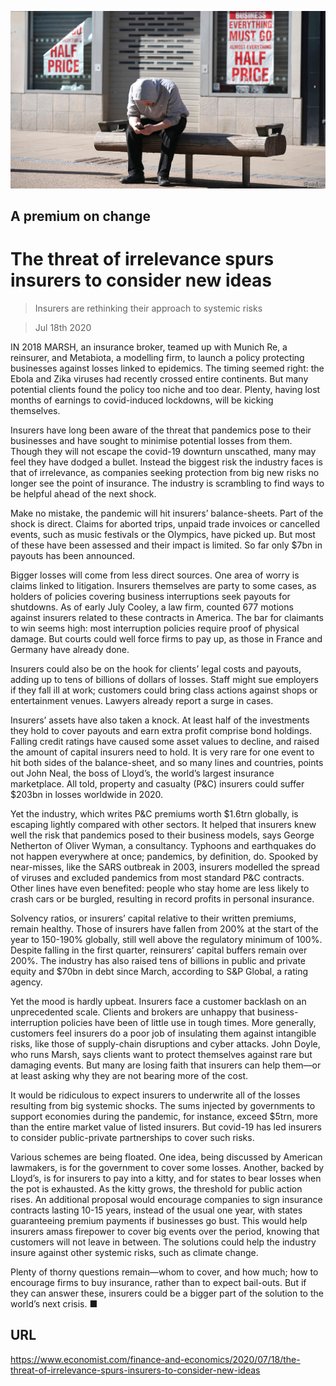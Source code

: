 ![](./images/20200718_FNP003_0.jpg)

## A premium on change

# The threat of irrelevance spurs insurers to consider new ideas

> Insurers are rethinking their approach to systemic risks

> Jul 18th 2020

IN 2018 MARSH, an insurance broker, teamed up with Munich Re, a reinsurer, and Metabiota, a modelling firm, to launch a policy protecting businesses against losses linked to epidemics. The timing seemed right: the Ebola and Zika viruses had recently crossed entire continents. But many potential clients found the policy too niche and too dear. Plenty, having lost months of earnings to covid-induced lockdowns, will be kicking themselves.

Insurers have long been aware of the threat that pandemics pose to their businesses and have sought to minimise potential losses from them. Though they will not escape the covid-19 downturn unscathed, many may feel they have dodged a bullet. Instead the biggest risk the industry faces is that of irrelevance, as companies seeking protection from big new risks no longer see the point of insurance. The industry is scrambling to find ways to be helpful ahead of the next shock.

Make no mistake, the pandemic will hit insurers’ balance-sheets. Part of the shock is direct. Claims for aborted trips, unpaid trade invoices or cancelled events, such as music festivals or the Olympics, have picked up. But most of these have been assessed and their impact is limited. So far only $7bn in payouts has been announced.

Bigger losses will come from less direct sources. One area of worry is claims linked to litigation. Insurers themselves are party to some cases, as holders of policies covering business interruptions seek payouts for shutdowns. As of early July Cooley, a law firm, counted 677 motions against insurers related to these contracts in America. The bar for claimants to win seems high: most interruption policies require proof of physical damage. But courts could well force firms to pay up, as those in France and Germany have already done.

Insurers could also be on the hook for clients’ legal costs and payouts, adding up to tens of billions of dollars of losses. Staff might sue employers if they fall ill at work; customers could bring class actions against shops or entertainment venues. Lawyers already report a surge in cases.

Insurers’ assets have also taken a knock. At least half of the investments they hold to cover payouts and earn extra profit comprise bond holdings. Falling credit ratings have caused some asset values to decline, and raised the amount of capital insurers need to hold. It is very rare for one event to hit both sides of the balance-sheet, and so many lines and countries, points out John Neal, the boss of Lloyd’s, the world’s largest insurance marketplace. All told, property and casualty (P&C) insurers could suffer $203bn in losses worldwide in 2020.

Yet the industry, which writes P&C premiums worth $1.6trn globally, is escaping lightly compared with other sectors. It helped that insurers knew well the risk that pandemics posed to their business models, says George Netherton of Oliver Wyman, a consultancy. Typhoons and earthquakes do not happen everywhere at once; pandemics, by definition, do. Spooked by near-misses, like the SARS outbreak in 2003, insurers modelled the spread of viruses and excluded pandemics from most standard P&C contracts. Other lines have even benefited: people who stay home are less likely to crash cars or be burgled, resulting in record profits in personal insurance.

Solvency ratios, or insurers’ capital relative to their written premiums, remain healthy. Those of insurers have fallen from 200% at the start of the year to 150-190% globally, still well above the regulatory minimum of 100%. Despite falling in the first quarter, reinsurers’ capital buffers remain over 200%. The industry has also raised tens of billions in public and private equity and $70bn in debt since March, according to S&P Global, a rating agency.

Yet the mood is hardly upbeat. Insurers face a customer backlash on an unprecedented scale. Clients and brokers are unhappy that business-interruption policies have been of little use in tough times. More generally, customers feel insurers do a poor job of insulating them against intangible risks, like those of supply-chain disruptions and cyber attacks. John Doyle, who runs Marsh, says clients want to protect themselves against rare but damaging events. But many are losing faith that insurers can help them—or at least asking why they are not bearing more of the cost.

It would be ridiculous to expect insurers to underwrite all of the losses resulting from big systemic shocks. The sums injected by governments to support economies during the pandemic, for instance, exceed $5trn, more than the entire market value of listed insurers. But covid-19 has led insurers to consider public-private partnerships to cover such risks.

Various schemes are being floated. One idea, being discussed by American lawmakers, is for the government to cover some losses. Another, backed by Lloyd’s, is for insurers to pay into a kitty, and for states to bear losses when the pot is exhausted. As the kitty grows, the threshold for public action rises. An additional proposal would encourage companies to sign insurance contracts lasting 10-15 years, instead of the usual one year, with states guaranteeing premium payments if businesses go bust. This would help insurers amass firepower to cover big events over the period, knowing that customers will not leave in between. The solutions could help the industry insure against other systemic risks, such as climate change.

Plenty of thorny questions remain—whom to cover, and how much; how to encourage firms to buy insurance, rather than to expect bail-outs. But if they can answer these, insurers could be a bigger part of the solution to the world’s next crisis. ■

## URL

https://www.economist.com/finance-and-economics/2020/07/18/the-threat-of-irrelevance-spurs-insurers-to-consider-new-ideas
